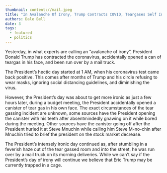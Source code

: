 ```yaml
---
thumbnail: content://mail.jpeg
title: "In Avalanche Of Irony, Trump Contracts COVID, Teargases Self In Face, And Gets Run Over By Mail Truck"
authors: Dale Bell
date: 3
tags:
  - featured
  - politics
---
```


Yesterday, in what experts are calling an “avalanche of irony”, President Donald Trump has contracted the coronavirus, accidentally opened a can of teargas in his face, and been run over by a mail truck. 

The President’s hectic day started at 1 AM, when his coronavirus test came back positive. This comes after months of Trump and his circle refusing to wear masks, ignoring social distancing guidelines, and diminishing the virus. 

However, the President’s day was about to get more ironic as just a few hours later, during a budget meeting, the President accidentally opened a canister of tear gas in his own face. The exact circumstances of the tear gassing incident are unknown, some sources have the President opening the canister with his teeth after absentmindedly gnawing on it while bored during the meeting. Other sources have the canister going off after the President hurled it at Steve Mnuchin while calling him Steve M-no-chin after Mnuchin tried to brief the president on the stock market decrease.

The President’s intensely ironic day continued as, after stumbling in a feverish haze out of the tear gassed room and into the street, he was run over by a mail truck on its morning deliveries. While we can’t say if the President’s day of irony will continue we believe that Eric Trump may be currently trapped in a cage.
